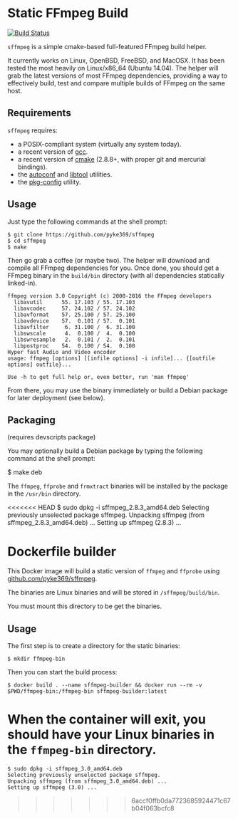 # Static FFmpeg Build

[![Build Status](https://travis-ci.org/pyke369/sffmpeg.svg?branch=master)](https://travis-ci.org/pyke369/sffmpeg)

`sffmpeg` is a simple cmake-based full-featured FFmpeg build helper.

It currently works on Linux, OpenBSD, FreeBSD, and MacOSX. It has been tested the most heavily on Linux/x86_64 (Ubuntu 14.04).
The helper will grab the latest versions of most FFmpeg dependencies, providing a way to effectively build, test and compare
multiple builds of FFmpeg on the same host.

## Requirements

`sffmpeg` requires:

- a POSIX-compliant system (virtually any system today).
- a recent version of [gcc](http://gcc.gnu.org/).
- a recent version of [cmake](http://www.cmake.org/) (2.8.8+, with proper git and mercurial bindings).
- the [autoconf](http://www.gnu.org/software/autoconf/) and [libtool](http://www.gnu.org/software/libtool/) utilities.
- the [pkg-config](http://www.freedesktop.org/wiki/Software/pkg-config) utility.

## Usage

Just type the following commands at the shell prompt:

    $ git clone https://github.com/pyke369/sffmpeg
    $ cd sffmpeg
    $ make

Then go grab a coffee (or maybe two). The helper will download and compile all FFmpeg dependencies for you.
Once done, you should get a FFmpeg binary in the `build/bin` directory (with all dependencies statically linked-in).


    ffmpeg version 3.0 Copyright (c) 2000-2016 the FFmpeg developers
      libavutil      55. 17.103 / 55. 17.103
      libavcodec     57. 24.102 / 57. 24.102
      libavformat    57. 25.100 / 57. 25.100
      libavdevice    57.  0.101 / 57.  0.101
      libavfilter     6. 31.100 /  6. 31.100
      libswscale      4.  0.100 /  4.  0.100
      libswresample   2.  0.101 /  2.  0.101
      libpostproc    54.  0.100 / 54.  0.100
    Hyper fast Audio and Video encoder
    usage: ffmpeg [options] [[infile options] -i infile]... {[outfile options] outfile}...

    Use -h to get full help or, even better, run 'man ffmpeg'


From there, you may use the binary immediately or build a Debian package for later deployment (see below).

## Packaging

(requires devscripts package)

You may optionally build a Debian package by typing the following command at the shell prompt:

  $ make deb

The `ffmpeg`, `ffprobe` and `frmxtract` binaries will be installed by the package in the `/usr/bin` directory.

<<<<<<< HEAD
  $ sudo dpkg -i sffmpeg_2.8.3_amd64.deb
  Selecting previously unselected package sffmpeg.
  Unpacking sffmpeg (from sffmpeg_2.8.3_amd64.deb) ...
  Setting up sffmpeg (2.8.3) ...


# Dockerfile builder

This Docker image will build a static version of `ffmpeg` and `ffprobe` using [github.com/pyke369/sffmpeg](https://github.com/pyke369/sffmpeg).

The binaries are Linux binaries and will be stored in `/sffmpeg/build/bin`.

You must mount this directory to be get the binaries.

## Usage

The first step is to create a directory for the static binaries:

  ```
  $ mkdir ffmpeg-bin
  ```

Then you can start the build process:

  ```
  $ docker build . --name sffmpeg-builder && docker run --rm -v $PWD/ffmpeg-bin:/ffmpeg-bin sffmpeg-builder:latest
  ```

When the container will exit, you should have your Linux binaries in the `ffmpeg-bin` directory.
=======
    $ sudo dpkg -i sffmpeg_3.0_amd64.deb
    Selecting previously unselected package sffmpeg.
    Unpacking sffmpeg (from sffmpeg_3.0_amd64.deb) ...
    Setting up sffmpeg (3.0) ...

>>>>>>> 6accf0ffb0da7723685924471c67b04f063bcfc8
